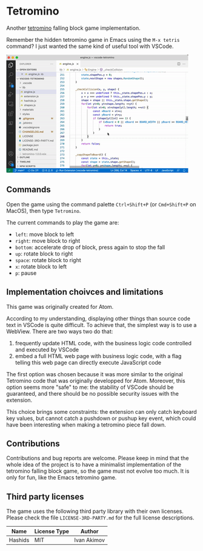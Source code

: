 # Tetromino

Another [tetromino][tetromino-wikipedia] falling block game implementation.

Remember the hidden tetromino game in Emacs using the `M-x tetris` command? I
just wanted the same kind of useful tool with VSCode.

![TetrominoDemo](materials/tetromino.gif)

## Commands

Open the game using the command palette `Ctrl+Shift+P` (or `Cmd+Shift+P` on
MacOS), then type `Tetromino`.

The current commands to play the game are:

- `left`: move block to left
- `right`: move block to right
- `bottom`: accelerate drop of block, press again to stop the fall
- `up`: rotate block to right
- `space`: rotate block to right
- `x`: rotate block to left
- `p`: pause

## Implementation choivces and limitations

This game was originally created for Atom.

According to my understanding, displaying other things than source code text in
VSCode is quite difficult. To achieve that, the simplest way is to use a
WebView. There are two ways two do that:

1. frequently update HTML code, with the business logic code controlled and
   executed by VSCode
2. embed a full HTML web page with business logic code, with a flag telling this
   web page can directly execute JavaScript code

The first option was chosen because it was more similar to the original
Tetromino code that was originally developped for Atom. Moreover, this option
seems more "safe" to me: the stability of VSCode should be guaranteed, and there
should be no possible security issues with the extension.

This choice brings some constraints: the extension can only catch keyboard key
values, but cannot catch a pushdown or pushup key event, which could have been
interesting when making a tetromino piece fall down.

## Contributions

Contributions and bug reports are welcome. Please keep in mind that the whole
idea of the project is to have a minimalist implementation of the tetromino
falling block game, so the game must not evolve too much. It is only for fun,
like the Emacs tetromino game.

## Third party licenses

The game uses the following third party library with their own licenses. Please
check the file `LICENSE-3RD-PARTY.md` for the full license descriptions.

| Name    | License Type | Author       |
| ------- | ------------ | ------------ |
| Hashids | MIT          | Ivan Akimov


[tetromino-wikipedia]: https://en.wikipedia.org/wiki/Tetromino